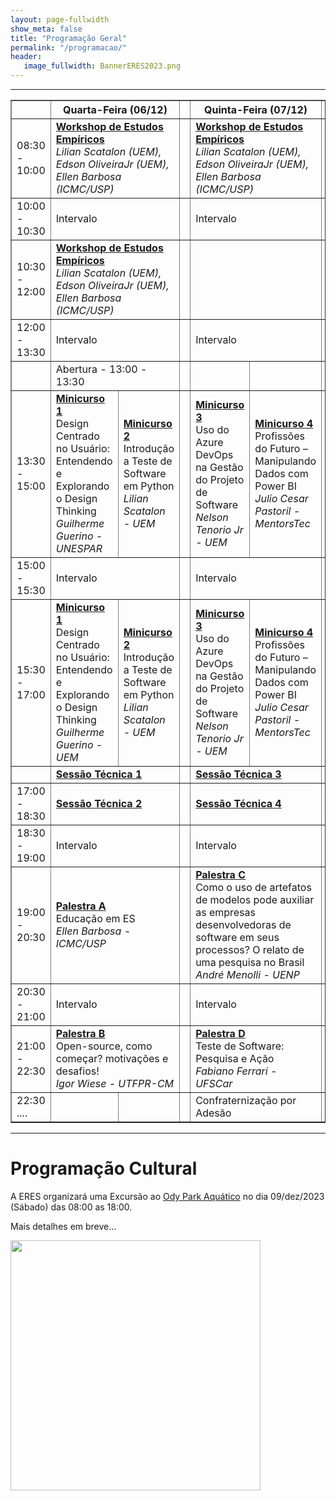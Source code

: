 ```yaml
---
layout: page-fullwidth
show_meta: false
title: "Programação Geral"
permalink: "/programacao/"
header:
   image_fullwidth: BannerERES2023.png
---
```

<hr>


<table border="1">
<thead>
  <tr>
    <th></th>
    <th colspan="2">Quarta-Feira (06/12)</th>
    <th></th>
    <th colspan="2">Quinta-Feira (07/12)</th>
    <th></th>
    <th colspan="2">Sexta-Feira (08/12)</th>
  </tr>
</thead>
<tbody>
  <tr>
    <td>08:30 - 10:00</td>
    <td colspan="2"><strong><a href="https://eres-sbc-br.github.io/eres2023/workshop" target="_blank">Workshop de Estudos Empíricos</a></strong><br><i>Lilian Scatalon (UEM), Edson OliveiraJr (UEM), Ellen Barbosa (ICMC/USP)</i></td>
    <td></td>
    <td colspan="2"><strong><a href="https://eres-sbc-br.github.io/eres2023/workshop" target="_blank">Workshop de Estudos Empíricos</a></strong><br><i>Lilian Scatalon (UEM), Edson OliveiraJr (UEM), Ellen Barbosa (ICMC/USP)</i></td>
    <td></td>
    <td colspan="2"><!--Conectadas à Eng. de Software--></td>
  </tr>
  <tr>
    <td>10:00 - 10:30</td>
    <td colspan="2">Intervalo</td>
    <td></td>
    <td colspan="2">Intervalo</td>
    <td></td>
    <td colspan="2">Intervalo</td>
  </tr>
  <tr>
    <td>10:30 - 12:00</td>
    <td colspan="2"><strong><a href="https://eres-sbc-br.github.io/eres2023/workshop" target="_blank">Workshop de Estudos Empíricos</a></strong><br><i>Lilian Scatalon (UEM), Edson OliveiraJr (UEM), Ellen Barbosa (ICMC/USP)</i></td>
    <td></td>
    <td colspan="2"><!--Atividade com a Software by Maringá--></td>
    <td></td>
    <td colspan="2"><!--Conectadas à Eng. de Software--></td>
  </tr>
  <tr>
    <td>12:00 - 13:30</td>
    <td colspan="2">Intervalo</td>
    <td></td>
    <td colspan="2">Intervalo</td>
    <td></td>
    <td colspan="2">Intervalo</td>
  </tr>
  <tr>
    <td></td>
    <td colspan="2">Abertura - 13:00 - 13:30</td>
    <td></td>
    <td></td>
    <td></td>
    <td></td>
    <td></td>
    <td></td>
  </tr>
  <tr>
    <td>13:30 - 15:00</td>
    <td><strong><a href="https://eres-sbc-br.github.io/eres2023/minicursos#minicurso_1" target="_blank">Minicurso 1</a></strong><br>Design Centrado no Usuário: Entendendo e Explorando o Design Thinking<br><i>Guilherme Guerino - UNESPAR</i></td>
    <td><strong><a href="https://eres-sbc-br.github.io/eres2023/minicursos#minicurso_2" target="_blank">Minicurso 2</a></strong><br>Introdução a Teste de Software em Python<br><i>Lilian Scatalon - UEM</i></td>
    <td></td>
    <td><strong><a href="https://eres-sbc-br.github.io/eres2023/minicursos#minicurso_3" target="_blank">Minicurso 3</a></strong><br>Uso do Azure DevOps na Gestão do Projeto de Software<br><i>Nelson Tenorio Jr - UEM</i></td>
    <td><strong><a href="https://eres-sbc-br.github.io/eres2023/minicursos#minicurso_4" target="_blank">Minicurso 4</a></strong><br>Profissões do Futuro – Manipulando Dados com Power BI<br><i>Julio Cesar Pastoril - MentorsTec</i></td>
    <td></td>
    <td><strong><a href="https://eres-sbc-br.github.io/eres2023/minicursos#minicurso_5" target="_blank">Minicurso 5</a></strong><br>Identificação de Testes Instáveis<br><i>Marco A. Graciotto Silva /  Rafael Rampim Soratto - UTFPR-CM</i></td>
    <td><strong><a href="https://eres-sbc-br.github.io/eres2023/minicursos#minicurso_6" target="_blank">Minicurso 6</a></strong></td>
  </tr>
  <tr>
    <td>15:00 - 15:30</td>
    <td colspan="2">Intervalo</td>
    <td></td>
    <td colspan="2">Intervalo</td>
    <td></td>
    <td colspan="2">Intervalo</td>
  </tr>
  <tr>
    <td>15:30 - 17:00</td>
    <td><strong><a href="https://eres-sbc-br.github.io/eres2023/minicursos#minicurso_1" target="_blank">Minicurso 1</a></strong><br>Design Centrado no Usuário: Entendendo e Explorando o Design Thinking<br><i>Guilherme Guerino - UEM</i></td>
    <td><strong><a href="https://eres-sbc-br.github.io/eres2023/minicursos#minicurso_2" target="_blank">Minicurso 2</a></strong><br>Introdução a Teste de Software em Python<br><i>Lilian Scatalon - UEM</i></td>
    <td></td>
    <td><strong><a href="https://eres-sbc-br.github.io/eres2023/minicursos#minicurso_3" target="_blank">Minicurso 3</a></strong><br>Uso do Azure DevOps na Gestão do Projeto de Software<br><i>Nelson Tenorio Jr - UEM</i></td>
    <td><strong><a href="https://eres-sbc-br.github.io/eres2023/minicursos#minicurso_4" target="_blank">Minicurso 4</a></strong><br>Profissões do Futuro – Manipulando Dados com Power BI<br><i>Julio Cesar Pastoril - MentorsTec</i></td>
    <td></td>
    <td><strong><a href="https://eres-sbc-br.github.io/eres2023/minicursos#minicurso_5" target="_blank">Minicurso 5</a></strong><br>Identificação de Testes Instáveis<br><i>Marco A. Graciotto Silva /  Rafael Rampim Soratto - UTFPR-CM</i></td>
    <td><strong><a href="https://eres-sbc-br.github.io/eres2023/minicursos#minicurso_6" target="_blank">Minicurso 6</a></strong></td>
  </tr>
  <tr>
    <td></td>
    <td colspan="2"><strong><a href="https://eres-sbc-br.github.io/eres2023/sessoes#sessao_1" target="_blank">Sessão Técnica 1</a></strong></td>
    <td></td>
    <td colspan="2"><strong><a href="https://eres-sbc-br.github.io/eres2023/sessoes#sessao_3" target="_blank">Sessão Técnica 3</a></strong></td>
    <td></td>
    <td colspan="2"><strong><a href="https://eres-sbc-br.github.io/eres2023/sessoes#sessao_5" target="_blank">Sessão Técnica 5</a></strong></td>
  </tr>
  <tr>
    <td>17:00 - 18:30</td>
    <td colspan="2"><strong><a href="https://eres-sbc-br.github.io/eres2023/sessoes#sessao_2" target="_blank">Sessão Técnica 2</a></strong></td>
    <td></td>
    <td colspan="2"><strong><a href="https://eres-sbc-br.github.io/eres2023/sessoes#sessao_4" target="_blank">Sessão Técnica 4</a></strong></td>
    <td></td>
    <td colspan="2"><strong><a href="https://eres-sbc-br.github.io/eres2023/sessoes#sessao_6" target="_blank">Sessão Técnica 6</a></strong></td>
  </tr>
  <tr>
    <td>18:30 - 19:00</td>
    <td colspan="2">Intervalo</td>
    <td></td>
    <td colspan="2">Intervalo</td>
    <td></td>
    <td colspan="2">Intervalo</td>
  </tr>
  <tr>
    <td>19:00 - 20:30</td>
    <td colspan="2"><strong><a href="https://eres-sbc-br.github.io/eres2023/palestras#palestra_a" target="_blank">Palestra A</a></strong><br>Educação em ES<br><i>Ellen Barbosa - ICMC/USP</i></td>
    <td></td>
    <td colspan="2"><strong><a href="https://eres-sbc-br.github.io/eres2023/palestras#palestra_c" target="_blank">Palestra C</a></strong><br>Como o uso de artefatos de modelos pode auxiliar as empresas desenvolvedoras de software em seus processos? O relato de uma pesquisa no Brasil<br><i>André Menolli - UENP</i></td>
    <td></td>
    <td colspan="2"><strong><a href="https://eres-sbc-br.github.io/eres2023/palestras#palestra_e" target="_blank">Palestra E</a></strong><br><!--Engenharia de Software Moderna<br><i>Marco Túlio Valente - UFMG</i>--></td>
  </tr>
  <tr>
    <td>20:30 - 21:00</td>
    <td colspan="2">Intervalo</td>
    <td></td>
    <td colspan="2">Intervalo</td>
    <td></td>
    <td colspan="2">Intervalo</td>
  </tr>
  <tr>
    <td>21:00 - 22:30</td>
    <td colspan="2"><strong><a href="https://eres-sbc-br.github.io/eres2023/palestras#palestra_b" target="_blank">Palestra B</a></strong><br>Open-source, como começar? motivações e desafios!<br><i>Igor Wiese - UTFPR-CM</i></td>
    <td></td>
    <td colspan="2"><strong><a href="https://eres-sbc-br.github.io/eres2023/palestras#palestra_d" target="_blank">Palestra D</a></strong><br>Teste de Software: Pesquisa e Ação<br><i>Fabiano Ferrari - UFSCar</i></td>
    <td></td>
    <td colspan="2"><strong><a href="https://eres-sbc-br.github.io/eres2023/palestras#palestra_f" target="_blank">Palestra F</a></strong><br><!--a definir--></td>
  </tr>
  <tr>
    <td>22:30 ....</td>
    <td></td>
    <td></td>
    <td></td>
    <td colspan="2">Confraternização por Adesão</td>
    <td></td>
    <td colspan="2">Encerramento e Premiações</td>
  </tr>
</tbody>
</table>

<hr>

<h1>Programação Cultural</h1>

<p>A ERES organizará uma Excursão ao <a href="https://odypark.com.br/" target="_blank">Ody Park Aquático</a> no dia 09/dez/2023 (Sábado) das 08:00 as 18:00.</p>

<p>Mais detalhes em breve...</p>

<img src="https://eres-sbc-br.github.io/eres2023/images/ody.png" alt="" style="height: 400px"><br>


